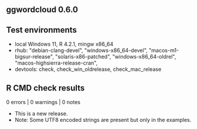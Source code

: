 ## ggwordcloud 0.6.0

## Test environments
* local Windows 11, R 4.2.1, mingw x86_64
* rhub: "debian-clang-devel", "windows-x86_64-devel", "macos-m1-bigsur-release", "solaris-x86-patched", "windows-x86_64-oldrel", "macos-highsierra-release-cran",
* devtools: check, check_win_oldrelease, check_mac_release

## R CMD check results

0 errors | 0 warnings | 0 notes

* This is a new release.
* Note: Some UTF8 encoded strings are present but only in the examples. 

